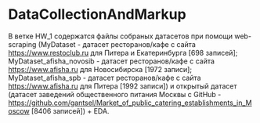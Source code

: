 # DataCollectionAndMarkup
В ветке HW_1 содержатся файлы собраных датасетов при помощи web-scraping (MyDataset - датасет ресторанов/кафе с сайта https://www.restoclub.ru для Питера и Екатеринбурга [698 записей]; MyDataset_afisha_novosib - датасет ресторанов/кафе с сайта https://www.afisha.ru для Новосибирска [1972 записи]; MyDataset_afisha_spb - датасет ресторанов/кафе с сайта https://www.afisha.ru для Питера [1992 записи]) и открытый датасет (датасет заведений общественного питания Москвы с GitHub - https://github.com/gantsel/Market_of_public_catering_establishments_in_Moscow [8406 записей]) + EDA.
